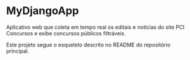 # MyDjangoApp

Aplicativo web que coleta em tempo real os editais e notícias do site PCI Concursos e exibe concursos públicos filtráveis.

Este projeto segue o esqueleto descrito no README do repositório principal.
